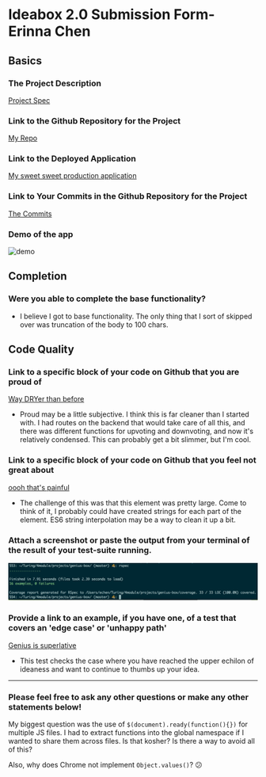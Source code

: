 # Ideabox 2.0 Submission Form- Erinna Chen

## Basics
### The Project Description
[Project Spec](https://github.com/turingschool/curriculum/blob/master/source/projects/revenge_of_idea_box.markdown)

### Link to the Github Repository for the Project
[My Repo](https://github.com/erinnachen/genius-box)

### Link to the Deployed Application
[My sweet sweet production application](http://damp-island-60810.herokuapp.com/)

### Link to Your Commits in the Github Repository for the Project
[The Commits](https://github.com/erinnachen/genius-box/commits/master)

### Demo of the app
![demo](http://g.recordit.co/303ZVNzNjd.gif)

## Completion

### Were you able to complete the base functionality?
* I believe I got to base functionality. The only thing that I sort of skipped over was truncation of the body to 100 chars.

## Code Quality

### Link to a specific block of your code on Github that you are proud of
[Way DRYer than before](https://github.com/erinnachen/genius-box/blob/master/app/assets/javascripts/update_idea_quality.js#L3)
* Proud may be a little subjective. I think this is far cleaner than I started with. I had routes on the backend that would take care of all this, and there was different functions for upvoting and downvoting, and now it's relatively condensed. This can probably get a bit slimmer, but I'm cool.

### Link to a specific block of your code on Github that you feel not great about
[oooh that's painful](https://github.com/erinnachen/genius-box/blob/master/app/assets/javascripts/idea_helpers.js#L2)
* The challenge of this was that this element was pretty large. Come to think of it, I probably could have created strings for each part of the element. ES6 string interpolation may be a way to clean it up a bit.

### Attach a screenshot or paste the output from your terminal of the result of your test-suite running.
![covered](images/testing.png)

### Provide a link to an example, if you have one, of a test that covers an 'edge case' or 'unhappy path'
[Genius is superlative](https://github.com/erinnachen/genius-box/blob/master/spec/features/user_can_upvote_an_idea_spec.rb#L35)
* This test checks the case where you have reached the upper echilon of ideaness and want to continue to thumbs up your idea.

-----

### Please feel free to ask any other questions or make any other statements below!
My biggest question was the use of `$(document).ready(function(){})` for multiple JS files. I had to extract functions into the global namespace if I wanted to share them across files. Is that kosher? Is there a way to avoid all of this?

Also, why does Chrome not implement `Object.values()`? 😕
